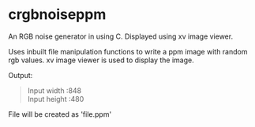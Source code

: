 # crgbnoiseppm
An RGB noise generator in using C. Displayed using xv image viewer.

Uses inbuilt file manipulation functions to write a ppm image with random rgb values. xv image viewer is used to display the image.

Output:
> Input width  :848 <br> Input height :480

File will be created as 'file.ppm'
